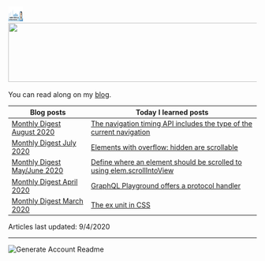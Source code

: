 <img alt width="30" height="30" src="https://raw.githubusercontent.com/stefanjudis/stefanjudis/main/screenshot.png">

<div align="left">
  <img src="https://raw.githubusercontent.com/stefanjudis/stefanjudis/main/headline.svg" width="800" height="120">
</div>

You can read along on my [blog](https://www.stefanjudis.com/).

<!-- TABLE -->
| Blog posts | Today I learned posts |
| --- | --- |
| [Monthly Digest August 2020](https://www.stefanjudis.com/blog/monthly-digest-august-2020/) | [The navigation timing API includes the type of the current navigation](https://www.stefanjudis.com/today-i-learned/the-navigation-timing-api-and-the-type-of-the-current-navigation/) | 
| [Monthly Digest July 2020](https://www.stefanjudis.com/blog/monthly-digest-july-2020/) | [Elements with overflow: hidden are scrollable](https://www.stefanjudis.com/today-i-learned/elements-with-overflow-hidden-are-scrollable/) | 
| [Monthly Digest May/June 2020](https://www.stefanjudis.com/blog/monthly-digest-may-june-2020/) | [Define where an element should be scrolled to using elem.scrollIntoView ](https://www.stefanjudis.com/today-i-learned/define-where-an-element-should-be-scrolled-to-using-elem-scrollintoview/) | 
| [Monthly Digest April 2020](https://www.stefanjudis.com/blog/monthly-digest-april-2020/) | [GraphQL Playground offers a protocol handler](https://www.stefanjudis.com/today-i-learned/graphql-playground-offers-a-protocol-handler/) | 
| [Monthly Digest March 2020](https://www.stefanjudis.com/blog/monthly-digest-march-2020/) | [The ex unit in CSS](https://www.stefanjudis.com/today-i-learned/the-ex-unit-in-css/) | 

Articles last updated: 9/4/2020
<!-- TABLE_END -->

---

![Generate Account Readme](https://github.com/stefanjudis/stefanjudis/workflows/Generate%20Account%20Readme/badge.svg)
